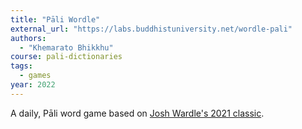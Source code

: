 ```yaml
---
title: "Pāli Wordle"
external_url: "https://labs.buddhistuniversity.net/wordle-pali"
authors:
  - "Khemarato Bhikkhu"
course: pali-dictionaries
tags:
  - games
year: 2022
---
```


A daily, Pāli word game based on [Josh Wardle's 2021 classic](/content/reference/wordle).
